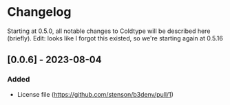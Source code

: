 # Changelog

Starting at 0.5.0, all notable changes to Coldtype will be described here (briefly). Edit: looks like I forgot this existed, so we're starting again at 0.5.16

## [0.0.6] - 2023-08-04
### Added
- License file (https://github.com/stenson/b3denv/pull/1)